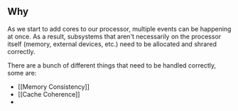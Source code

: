 ## Why

As we start to add cores to our processor, multiple events can be happening at once. As a result, subsystems that aren't necessarily on the processor itself (memory, external devices, etc.) need to be allocated and shrared correctly.

There are a bunch of different things that need to be handled correctly, some are:
- [[Memory Consistency]]
- [[Cache Coherence]]
- 